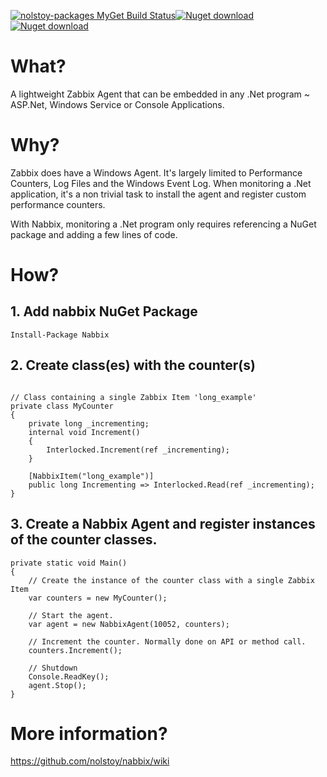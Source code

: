 [![nolstoy-packages MyGet Build Status](https://www.myget.org/BuildSource/Badge/nolstoy-packages?identifier=96e0f973-0095-4da0-914d-7c8ccebfde05)](https://www.myget.org/feed/nolstoy-packages/package/nuget/Nabbix)[![Nuget download](https://img.shields.io/nuget/v/Nabbix.svg)](https://www.nuget.org/packages/Nabbix/) [![Nuget download](https://img.shields.io/nuget/dt/Nabbix.svg)](https://www.nuget.org/packages/Nabbix/)
# What?

A lightweight Zabbix Agent that can be embedded in any .Net program ~ ASP.Net, Windows Service or Console Applications.

# Why?

Zabbix does have a Windows Agent. It's largely limited to Performance Counters, Log Files and the Windows Event Log. When monitoring a .Net application, it's a non trivial task to install the agent and register custom performance counters. 

With Nabbix, monitoring a .Net program only requires referencing a NuGet package and adding a few lines of code.

# How?

## 1. Add nabbix NuGet Package

```
Install-Package Nabbix
```

## 2. Create class(es) with the counter(s)

```

// Class containing a single Zabbix Item 'long_example'
private class MyCounter
{
	private long _incrementing;
    internal void Increment()
	{
		Interlocked.Increment(ref _incrementing);
	}

	[NabbixItem("long_example")]
    public long Incrementing => Interlocked.Read(ref _incrementing);
}
```

## 3. Create a Nabbix Agent and register instances of the counter classes.

```
private static void Main()
{
	// Create the instance of the counter class with a single Zabbix Item
    var counters = new MyCounter();
            
    // Start the agent.
    var agent = new NabbixAgent(10052, counters);

    // Increment the counter. Normally done on API or method call.
    counters.Increment();

    // Shutdown
	Console.ReadKey();
    agent.Stop();
}
```

# More information?

https://github.com/nolstoy/nabbix/wiki
